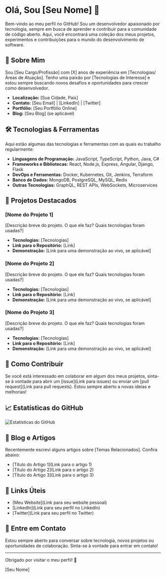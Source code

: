 # Olá, Sou [Seu Nome] 👋

Bem-vindo ao meu perfil no GitHub! Sou um desenvolvedor apaixonado por tecnologia, sempre em busca de aprender e contribuir para a comunidade de código aberto. Aqui, você encontrará uma coleção dos meus projetos, experimentos e contribuições para o mundo do desenvolvimento de software.

## 🚀 Sobre Mim

Sou [Seu Cargo/Profissão] com [X] anos de experiência em [Tecnologias/Áreas de Atuação]. Tenho uma paixão por [Tecnologias de Interesse] e estou sempre buscando novos desafios e oportunidades para crescer como desenvolvedor.

- **Localização:** [Sua Cidade, País]
- **Contato:** [Seu Email] | [LinkedIn] | [Twitter]
- **Portfólio:** [Seu Portfólio Online]
- **Blog:** [Seu Blog] (se aplicável)

## 🛠️ Tecnologias & Ferramentas

Aqui estão algumas das tecnologias e ferramentas com as quais eu trabalho regularmente:

- **Linguagens de Programação:** JavaScript, TypeScript, Python, Java, C#
- **Frameworks e Bibliotecas:** React, Node.js, Express, Angular, Django, Flask
- **DevOps e Ferramentas:** Docker, Kubernetes, Git, Jenkins, Terraform
- **Banco de Dados:** MongoDB, PostgreSQL, MySQL, Redis
- **Outras Tecnologias:** GraphQL, REST APIs, WebSockets, Microservices

## 🌟 Projetos Destacados

### [Nome do Projeto 1]
[Descrição breve do projeto. O que ele faz? Quais tecnologias foram usadas?]
- **Tecnologias:** [Tecnologias]
- **Link para o Repositório:** [Link]
- **Demonstração:** [Link para uma demonstração ao vivo, se aplicável]

### [Nome do Projeto 2]
[Descrição breve do projeto. O que ele faz? Quais tecnologias foram usadas?]
- **Tecnologias:** [Tecnologias]
- **Link para o Repositório:** [Link]
- **Demonstração:** [Link para uma demonstração ao vivo, se aplicável]

### [Nome do Projeto 3]
[Descrição breve do projeto. O que ele faz? Quais tecnologias foram usadas?]
- **Tecnologias:** [Tecnologias]
- **Link para o Repositório:** [Link]
- **Demonstração:** [Link para uma demonstração ao vivo, se aplicável]

## 🔧 Como Contribuir

Se você está interessado em colaborar em algum dos meus projetos, sinta-se à vontade para abrir um [issue](Link para issues) ou enviar um [pull request](Link para pull requests). Estou sempre aberto a novas ideias e melhorias!

## 📈 Estatísticas do GitHub

![Estatísticas do GitHub](https://github-readme-stats.vercel.app/api?username=[SeuNome]&show_icons=true&hide_title=false&hide=prs&count_private=true&theme=dark)

## 📝 Blog e Artigos

Recentemente escrevi alguns artigos sobre [Temas Relacionados]. Confira abaixo:

- [Título do Artigo 1](Link para o artigo 1)
- [Título do Artigo 2](Link para o artigo 2)
- [Título do Artigo 3](Link para o artigo 3)

## 🔗 Links Úteis

- [Meu Website](Link para seu website pessoal)
- [LinkedIn](Link para seu perfil no LinkedIn)
- [Twitter](Link para seu perfil no Twitter)

## 💬 Entre em Contato

Estou sempre aberto para conversar sobre tecnologia, novos projetos ou oportunidades de colaboração. Sinta-se à vontade para entrar em contato!

---

Obrigado por visitar o meu perfil! 🚀

[Seu Nome]

